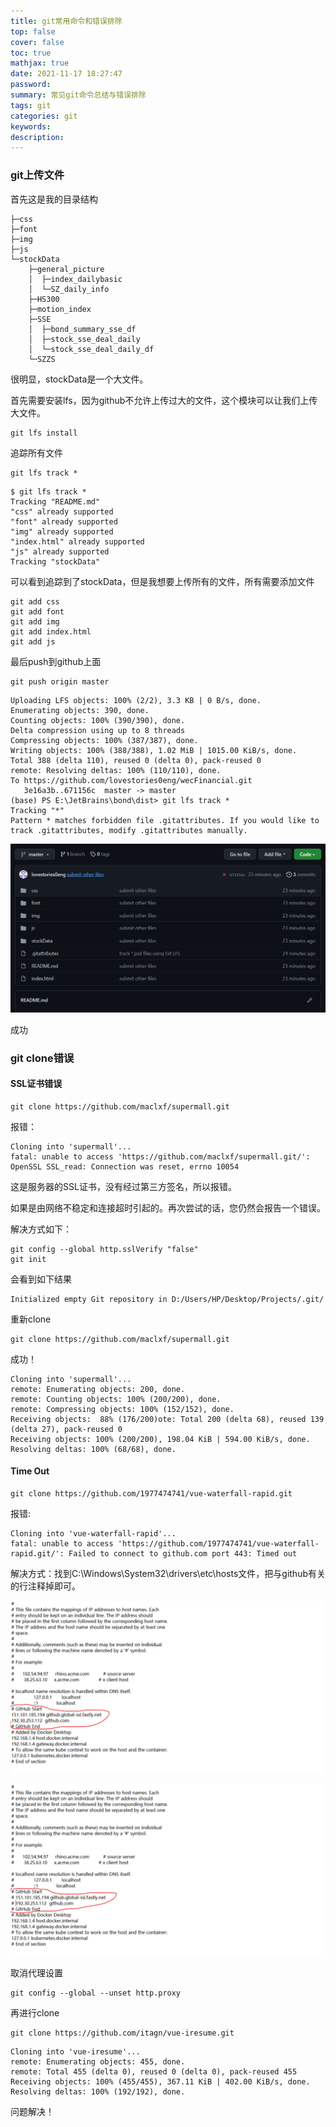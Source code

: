 ```yaml
---
title: git常用命令和错误排除
top: false
cover: false
toc: true
mathjax: true
date: 2021-11-17 18:27:47
password:
summary: 常见git命令总结与错误排除
tags: git
categories: git
keywords:
description:
---
```


### git上传文件

首先这是我的目录结构

```
├─css
├─font
├─img
├─js
└─stockData
    ├─general_picture
    │  ├─index_dailybasic
    │  └─SZ_daily_info
    ├─HS300
    ├─motion_index
    ├─SSE
    │  ├─bond_summary_sse_df
    │  ├─stock_sse_deal_daily
    │  └─stock_sse_deal_daily_df
    └─SZZS
```

很明显，stockData是一个大文件。

首先需要安装lfs，因为github不允许上传过大的文件，这个模块可以让我们上传大文件。

```
git lfs install
```

追踪所有文件

```
git lfs track *
```

```
$ git lfs track *
Tracking "README.md"
"css" already supported
"font" already supported
"img" already supported
"index.html" already supported
"js" already supported
Tracking "stockData"
```

可以看到追踪到了stockData，但是我想要上传所有的文件，所有需要添加文件

```
git add css
git add font
git add img
git add index.html
git add js
```

最后push到github上面

```
git push origin master
```

```
Uploading LFS objects: 100% (2/2), 3.3 KB | 0 B/s, done.
Enumerating objects: 390, done.
Counting objects: 100% (390/390), done.
Delta compression using up to 8 threads
Compressing objects: 100% (387/387), done.
Writing objects: 100% (388/388), 1.02 MiB | 1015.00 KiB/s, done.
Total 388 (delta 110), reused 0 (delta 0), pack-reused 0
remote: Resolving deltas: 100% (110/110), done.
To https://github.com/lovestories0eng/wecFinancial.git
   3e16a3b..671156c  master -> master
(base) PS E:\JetBrains\bond\dist> git lfs track *
Tracking "*"
Pattern * matches forbidden file .gitattributes. If you would like to track .gitattributes, modify .gitattributes manually.
```

![](git-command-notes/success.png)

成功

### git clone错误

#### SSL证书错误

```
git clone https://github.com/maclxf/supermall.git
```

报错：

```
Cloning into 'supermall'...
fatal: unable to access 'https://github.com/maclxf/supermall.git/': OpenSSL SSL_read: Connection was reset, errno 10054
```

这是服务器的SSL证书，没有经过第三方签名，所以报错。

如果是由网络不稳定和连接超时引起的。再次尝试的话，您仍然会报告一个错误。

解决方式如下：

```
git config --global http.sslVerify "false"
git init
```

会看到如下结果

```
Initialized empty Git repository in D:/Users/HP/Desktop/Projects/.git/
```

重新clone

```
git clone https://github.com/maclxf/supermall.git
```

成功！

```
Cloning into 'supermall'...
remote: Enumerating objects: 200, done.
remote: Counting objects: 100% (200/200), done.
remote: Compressing objects: 100% (152/152), done.
Receiving objects:  88% (176/200)ote: Total 200 (delta 68), reused 139 (delta 27), pack-reused 0
Receiving objects: 100% (200/200), 198.04 KiB | 594.00 KiB/s, done.
Resolving deltas: 100% (68/68), done.
```

#### Time Out

```
git clone https://github.com/1977474741/vue-waterfall-rapid.git
```

报错:

```
Cloning into 'vue-waterfall-rapid'...
fatal: unable to access 'https://github.com/1977474741/vue-waterfall-rapid.git/': Failed to connect to github.com port 443: Timed out
```

解决方式：找到C:\Windows\System32\drivers\etc\hosts文件，把与github有关的行注释掉即可。

![](git-command-notes/1.png)

![](git-command-notes/2.png)

取消代理设置

```
git config --global --unset http.proxy
```

再进行clone

```
git clone https://github.com/itagn/vue-iresume.git
```

```
Cloning into 'vue-iresume'...
remote: Enumerating objects: 455, done.
remote: Total 455 (delta 0), reused 0 (delta 0), pack-reused 455
Receiving objects: 100% (455/455), 367.11 KiB | 402.00 KiB/s, done.
Resolving deltas: 100% (192/192), done.
```

问题解决！